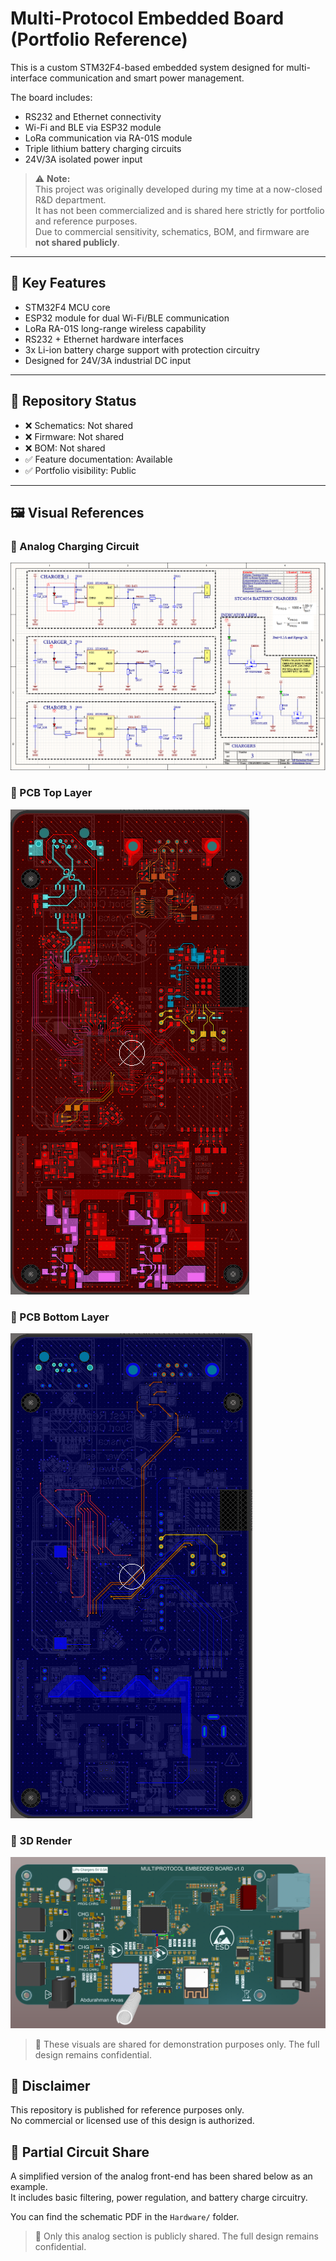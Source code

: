 # Multi-Protocol Embedded Board (Portfolio Reference)

This is a custom STM32F4-based embedded system designed for multi-interface communication and smart power management.

The board includes:

- RS232 and Ethernet connectivity
- Wi-Fi and BLE via ESP32 module
- LoRa communication via RA-01S module
- Triple lithium battery charging circuits
- 24V/3A isolated power input

> ⚠️ **Note:**  
> This project was originally developed during my time at a now-closed R&D department.  
> It has not been commercialized and is shared here strictly for portfolio and reference purposes.  
> Due to commercial sensitivity, schematics, BOM, and firmware are **not shared publicly**.

---

## 🔧 Key Features

- STM32F4 MCU core
- ESP32 module for dual Wi-Fi/BLE communication
- LoRa RA-01S long-range wireless capability
- RS232 + Ethernet hardware interfaces
- 3x Li-ion battery charge support with protection circuitry
- Designed for 24V/3A industrial DC input

---

## 📎 Repository Status

- ❌ Schematics: Not shared
- ❌ Firmware: Not shared
- ❌ BOM: Not shared
- ✅ Feature documentation: Available
- ✅ Portfolio visibility: Public

---

## 🖼️ Visual References

### 🔹 Analog Charging Circuit
![Analog Charging Circuit](Hardware/Charger_Schmeatics.png)

### 🔹 PCB Top Layer
![Top Layer](Hardware/pcb_top_layer.png)

### 🔹 PCB Bottom Layer
![Bottom Layer](Hardware/pcb_bottom_layer.png.png)

### 🔹 3D Render
![3D View](Hardware/PCB_3D.png.png)

> 📝 These visuals are shared for demonstration purposes only. The full design remains confidential.


## 📌 Disclaimer

This repository is published for reference purposes only.  
No commercial or licensed use of this design is authorized.

## 🧩 Partial Circuit Share

A simplified version of the analog front-end has been shared below as an example.  
It includes basic filtering, power regulation, and battery charge circuitry.

You can find the schematic PDF in the `Hardware/` folder.

> 📝 Only this analog section is publicly shared. The full design remains confidential.
